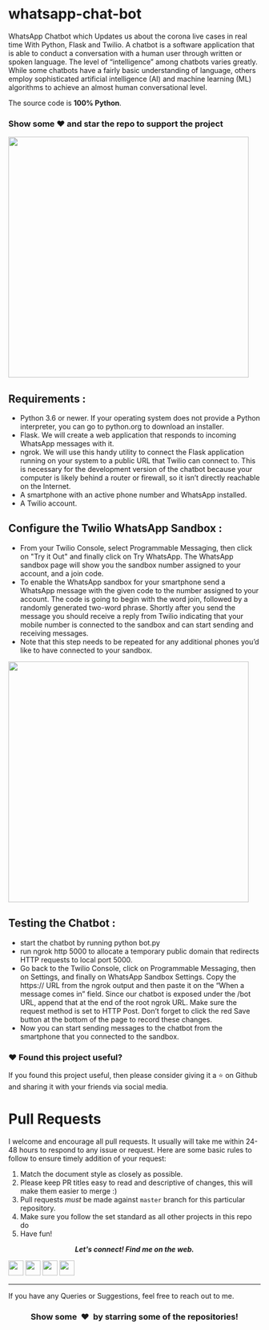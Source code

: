 # whatsapp-chat-bot

WhatsApp Chatbot which Updates us about the corona live cases in real time With Python, Flask and Twilio.
A chatbot is a software application that is able to conduct a conversation with a human user through written or spoken language. The level of “intelligence” among chatbots varies greatly. While some chatbots have a fairly basic understanding of language, others employ sophisticated artificial intelligence (AI) and machine learning (ML) algorithms to achieve an almost human conversational level.

The source code is **100% Python**.

### Show some :heart: and star the repo to support the project

<img height="480px" src="https://user-images.githubusercontent.com/49696449/118535642-55dd9980-b768-11eb-9703-b6d3ac9312f4.jpg">

## Requirements :
- Python 3.6 or newer. If your operating system does not provide a Python interpreter, you can go to python.org to download an installer.
- Flask. We will create a web application that responds to incoming WhatsApp messages with it.
- ngrok. We will use this handy utility to connect the Flask application running on your system to a public URL that Twilio can connect to. This is necessary for the development version of the chatbot because your computer is likely behind a router or firewall, so it isn’t directly reachable on the Internet. 
- A smartphone with an active phone number and WhatsApp installed.
- A Twilio account.

## Configure the Twilio WhatsApp Sandbox :
- From your Twilio Console, select Programmable Messaging, then click on "Try it Out" and finally click on Try WhatsApp. The WhatsApp sandbox page will show you the sandbox number assigned to your account, and a join code.
- To enable the WhatsApp sandbox for your smartphone send a WhatsApp message with the given code to the number assigned to your account. The code is going to begin with the word join, followed by a randomly generated two-word phrase. Shortly after you send the message you should receive a reply from Twilio indicating that your mobile number is connected to the sandbox and can start sending and receiving messages.
- Note that this step needs to be repeated for any additional phones you’d like to have connected to your sandbox.

<img height="480px" src="https://twilio-cms-prod.s3.amazonaws.com/images/a3Dg7ccP5QFcnxWM6N0kmUDk7VqvuL5M538UfEg-yxMc2r.width-500.png">

## Testing the Chatbot :
- start the chatbot by running python bot.py
- run ngrok http 5000 to allocate a temporary public domain that redirects HTTP requests to local port 5000.
- Go back to the Twilio Console, click on Programmable Messaging, then on Settings, and finally on WhatsApp Sandbox Settings. Copy the https:// URL from the ngrok output and then paste it on the “When a message comes in” field. Since our chatbot is exposed under the /bot URL, append that at the end of the root ngrok URL. Make sure the request method is set to HTTP Post. Don’t forget to click the red Save button at the bottom of the page to record these changes.
- Now you can start sending messages to the chatbot from the smartphone that you connected to the sandbox.

### :heart: Found this project useful?

If you found this project useful, then please consider giving it a :star: on Github and sharing it with your friends via social media.

# Pull Requests

I welcome and encourage all pull requests. It usually will take me within 24-48 hours to respond to any issue or request. Here are some basic rules to follow to ensure timely addition of your request:

1.  Match the document style as closely as possible.
2.  Please keep PR titles easy to read and descriptive of changes, this will make them easier to merge :)
3.  Pull requests _must_ be made against `master` branch for this particular repository.
4.  Make sure you follow the set standard as all other projects in this repo do
5.  Have fun!





<p align="center">
  <b><i>Let's connect! Find me on the web.</i></b>

[<img height="30" src="https://img.shields.io/badge/twitter-%231DA1F2.svg?&style=for-the-badge&logo=twitter&logoColor=white" />][twitter]
[<img height="30" src="https://img.shields.io/badge/linkedin-blue.svg?&style=for-the-badge&logo=linkedin&logoColor=white" />][linkedin]
[<img height="30" src = "https://img.shields.io/badge/Facebook-036be4.svg?&style=for-the-badge&logo=facebook&logoColor=white">][Facebook]
[<img height="30" src = "https://img.shields.io/badge/instagram-c14438?&style=for-the-badge&logo=instagram&logoColor=white">][instagram]
<br />
<hr />

[twitter]: https://twitter.com/DalpatDc
[linkedin]: https://www.linkedin.com/in/dalpat-i-b5b451166/
[instagram]: https://www.instagram.com/dalpat_chaudhary__/
[Facebook]: https://www.facebook.com/dalpatchaudhary.blogspot.in/

If you have any Queries or Suggestions, feel free to reach out to me.
<h3 align="center">Show some &nbsp;❤️&nbsp; by starring some of the repositories!</h3>
